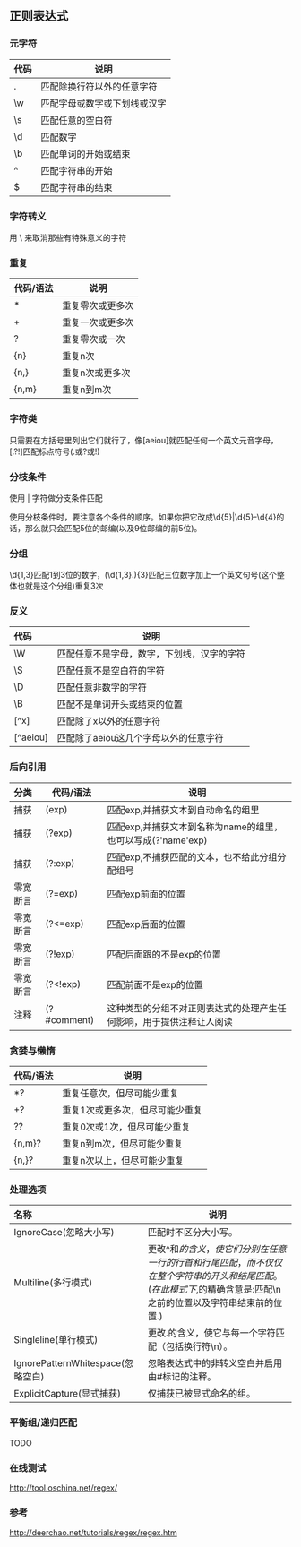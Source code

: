 ## 正则表达式

### 元字符

| 代码 | 说明 |
| :-- | -- |
|.	| 匹配除换行符以外的任意字符|
|\w	| 匹配字母或数字或下划线或汉字|
|\s	| 匹配任意的空白符|
|\d	| 匹配数字|
|\b	| 匹配单词的开始或结束|
|^	| 匹配字符串的开始|
|$	| 匹配字符串的结束|

### 字符转义

用 \ 来取消那些有特殊意义的字符

### 重复

| 代码/语法 | 说明 |
| :-- | -- |
|*|	重复零次或更多次|
|+|	重复一次或更多次|
|?|	重复零次或一次|
|{n}| 重复n次|
|{n,}| 重复n次或更多次|
|{n,m}|	重复n到m次|

### 字符类

只需要在方括号里列出它们就行了，像[aeiou]就匹配任何一个英文元音字母，[.?!]匹配标点符号(.或?或!)

### 分枝条件

使用 | 字符做分支条件匹配

使用分枝条件时，要注意各个条件的顺序。如果你把它改成\d{5}|\d{5}-\d{4}的话，那么就只会匹配5位的邮编(以及9位邮编的前5位)。

### 分组

\d{1,3}匹配1到3位的数字，(\d{1,3}\.){3}匹配三位数字加上一个英文句号(这个整体也就是这个分组)重复3次

### 反义

| 代码 | 说明 |
| :-- | -- |
|\W |	匹配任意不是字母，数字，下划线，汉字的字符|
|\S |	匹配任意不是空白符的字符|
|\D |	匹配任意非数字的字符|
|\B |	匹配不是单词开头或结束的位置|
|[^x] |	匹配除了x以外的任意字符|
|[^aeiou] |	匹配除了aeiou这几个字母以外的任意字符|

### 后向引用

|分类 |	代码/语法 |	说明 |
| :-- | -- | -- |
|捕获|	(exp)|	匹配exp,并捕获文本到自动命名的组里
| 捕获 |(?<name>exp) |	匹配exp,并捕获文本到名称为name的组里，也可以写成(?'name'exp) |
| 捕获 | (?:exp) | 	匹配exp,不捕获匹配的文本，也不给此分组分配组号|
| 零宽断言 |	(?=exp) |	匹配exp前面的位置 |
| 零宽断言  |(?<=exp) |	匹配exp后面的位置 |
| 零宽断言 |(?!exp) |	匹配后面跟的不是exp的位置|
| 零宽断言 | (?<!exp) |	匹配前面不是exp的位置
|注释 |	(?#comment) |	这种类型的分组不对正则表达式的处理产生任何影响，用于提供注释让人阅读 |

### 贪婪与懒惰

|代码/语法 |	说明 |
| :-- | -- |
|*? |	重复任意次，但尽可能少重复|
|+? |	重复1次或更多次，但尽可能少重复 |
|?? |	重复0次或1次，但尽可能少重复 |
|{n,m}? |	重复n到m次，但尽可能少重复 |
| {n,}? |	重复n次以上，但尽可能少重复|

### 处理选项

| 名称 |	说明 |
| :-- | -- |
|IgnoreCase(忽略大小写) |	匹配时不区分大小写。 |
|Multiline(多行模式) |	更改^和$的含义，使它们分别在任意一行的行首和行尾匹配，而不仅仅在整个字符串的开头和结尾匹配。(在此模式下,$的精确含意是:匹配\n之前的位置以及字符串结束前的位置.) |
|Singleline(单行模式) |	更改.的含义，使它与每一个字符匹配（包括换行符\n）。 |
|IgnorePatternWhitespace(忽略空白) |	忽略表达式中的非转义空白并启用由#标记的注释。|
|ExplicitCapture(显式捕获) |	仅捕获已被显式命名的组。|

### 平衡组/递归匹配

TODO

### 在线测试

http://tool.oschina.net/regex/

### 参考

http://deerchao.net/tutorials/regex/regex.htm